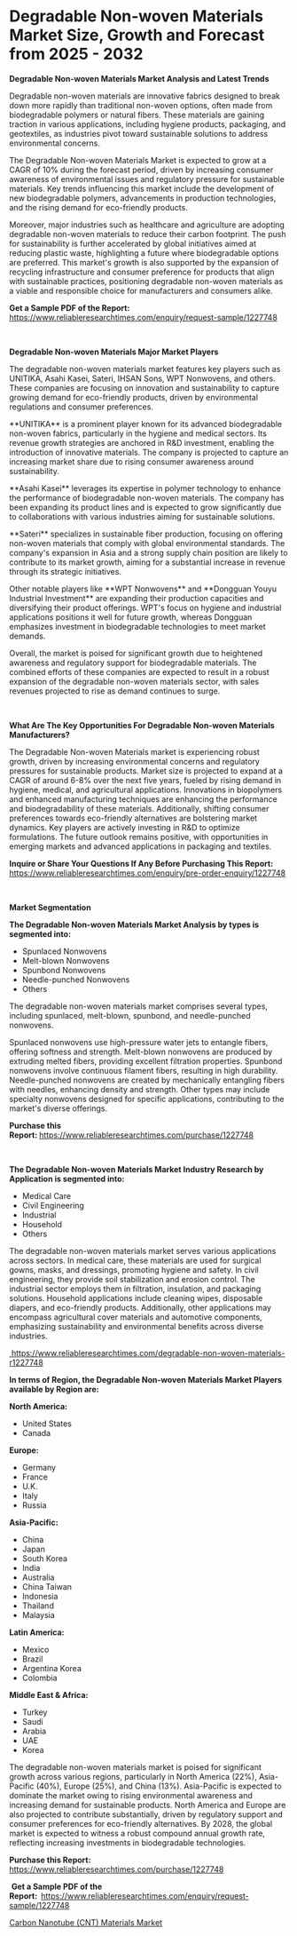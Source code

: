 <p><h1>Degradable Non-woven Materials Market Size, Growth and Forecast from 2025 - 2032</h1></p><p><strong>Degradable Non-woven Materials Market Analysis and Latest Trends</strong></p>
<p><p>Degradable non-woven materials are innovative fabrics designed to break down more rapidly than traditional non-woven options, often made from biodegradable polymers or natural fibers. These materials are gaining traction in various applications, including hygiene products, packaging, and geotextiles, as industries pivot toward sustainable solutions to address environmental concerns. </p><p>The Degradable Non-woven Materials Market is expected to grow at a CAGR of 10% during the forecast period, driven by increasing consumer awareness of environmental issues and regulatory pressure for sustainable materials. Key trends influencing this market include the development of new biodegradable polymers, advancements in production technologies, and the rising demand for eco-friendly products. </p><p>Moreover, major industries such as healthcare and agriculture are adopting degradable non-woven materials to reduce their carbon footprint. The push for sustainability is further accelerated by global initiatives aimed at reducing plastic waste, highlighting a future where biodegradable options are preferred. This market's growth is also supported by the expansion of recycling infrastructure and consumer preference for products that align with sustainable practices, positioning degradable non-woven materials as a viable and responsible choice for manufacturers and consumers alike.</p></p>
<p><strong>Get a Sample PDF of the Report:&nbsp;</strong> <a href="https://www.reliableresearchtimes.com/enquiry/request-sample/1227748?utm_campaign=2229&utm_medium=2&utm_source=Github&utm_content=ia&utm_term=02022025&utm_id=degradable-non-woven-materials">https://www.reliableresearchtimes.com/enquiry/request-sample/1227748</a></p>
<p>&nbsp;</p>
<p><strong>Degradable Non-woven Materials Major Market Players</strong></p>
<p><p>The degradable non-woven materials market features key players such as UNITIKA, Asahi Kasei, Sateri, IHSAN Sons, WPT Nonwovens, and others. These companies are focusing on innovation and sustainability to capture growing demand for eco-friendly products, driven by environmental regulations and consumer preferences.</p><p>**UNITIKA** is a prominent player known for its advanced biodegradable non-woven fabrics, particularly in the hygiene and medical sectors. Its revenue growth strategies are anchored in R&D investment, enabling the introduction of innovative materials. The company is projected to capture an increasing market share due to rising consumer awareness around sustainability.</p><p>**Asahi Kasei** leverages its expertise in polymer technology to enhance the performance of biodegradable non-woven materials. The company has been expanding its product lines and is expected to grow significantly due to collaborations with various industries aiming for sustainable solutions.</p><p>**Sateri** specializes in sustainable fiber production, focusing on offering non-woven materials that comply with global environmental standards. The company's expansion in Asia and a strong supply chain position are likely to contribute to its market growth, aiming for a substantial increase in revenue through its strategic initiatives.</p><p>Other notable players like **WPT Nonwovens** and **Dongguan Youyu Industrial Investment** are expanding their production capacities and diversifying their product offerings. WPT's focus on hygiene and industrial applications positions it well for future growth, whereas Dongguan emphasizes investment in biodegradable technologies to meet market demands.</p><p>Overall, the market is poised for significant growth due to heightened awareness and regulatory support for biodegradable materials. The combined efforts of these companies are expected to result in a robust expansion of the degradable non-woven materials sector, with sales revenues projected to rise as demand continues to surge.</p></p>
<p>&nbsp;</p>
<p><strong>What Are The Key Opportunities For Degradable Non-woven Materials Manufacturers?</strong></p>
<p><p>The Degradable Non-woven Materials market is experiencing robust growth, driven by increasing environmental concerns and regulatory pressures for sustainable products. Market size is projected to expand at a CAGR of around 6-8% over the next five years, fueled by rising demand in hygiene, medical, and agricultural applications. Innovations in biopolymers and enhanced manufacturing techniques are enhancing the performance and biodegradability of these materials. Additionally, shifting consumer preferences towards eco-friendly alternatives are bolstering market dynamics. Key players are actively investing in R&D to optimize formulations. The future outlook remains positive, with opportunities in emerging markets and advanced applications in packaging and textiles.</p></p>
<p><strong>Inquire or Share Your Questions If Any Before Purchasing This Report:</strong> <a href="https://www.reliableresearchtimes.com/enquiry/pre-order-enquiry/1227748?utm_campaign=2229&utm_medium=2&utm_source=Github&utm_content=ia&utm_term=02022025&utm_id=degradable-non-woven-materials">https://www.reliableresearchtimes.com/enquiry/pre-order-enquiry/1227748</a></p>
<p>&nbsp;</p>
<p><strong>Market Segmentation</strong></p>
<p><strong>The Degradable Non-woven Materials Market Analysis by types is segmented into:</strong></p>
<p><ul><li>Spunlaced Nonwovens</li><li>Melt-blown Nonwovens</li><li>Spunbond Nonwovens</li><li>Needle-punched Nonwovens</li><li>Others</li></ul></p>
<p><p>The degradable non-woven materials market comprises several types, including spunlaced, melt-blown, spunbond, and needle-punched nonwovens. </p><p>Spunlaced nonwovens use high-pressure water jets to entangle fibers, offering softness and strength. Melt-blown nonwovens are produced by extruding melted fibers, providing excellent filtration properties. Spunbond nonwovens involve continuous filament fibers, resulting in high durability. Needle-punched nonwovens are created by mechanically entangling fibers with needles, enhancing density and strength. Other types may include specialty nonwovens designed for specific applications, contributing to the market's diverse offerings.</p></p>
<p><strong>Purchase this Report:&nbsp;</strong><a href="https://www.reliableresearchtimes.com/purchase/1227748?utm_campaign=2229&utm_medium=2&utm_source=Github&utm_content=ia&utm_term=02022025&utm_id=degradable-non-woven-materials">https://www.reliableresearchtimes.com/purchase/1227748</a></p>
<p>&nbsp;</p>
<p><strong>The Degradable Non-woven Materials Market Industry Research by Application is segmented into:</strong></p>
<p><ul><li>Medical Care</li><li>Civil Engineering</li><li>Industrial</li><li>Household</li><li>Others</li></ul></p>
<p><p>The degradable non-woven materials market serves various applications across sectors. In medical care, these materials are used for surgical gowns, masks, and dressings, promoting hygiene and safety. In civil engineering, they provide soil stabilization and erosion control. The industrial sector employs them in filtration, insulation, and packaging solutions. Household applications include cleaning wipes, disposable diapers, and eco-friendly products. Additionally, other applications may encompass agricultural cover materials and automotive components, emphasizing sustainability and environmental benefits across diverse industries.</p></p>
<p><a href="https://www.reliableresearchtimes.com/degradable-non-woven-materials-r1227748?utm_campaign=2229&utm_medium=2&utm_source=Github&utm_content=ia&utm_term=02022025&utm_id=degradable-non-woven-materials">&nbsp;https://www.reliableresearchtimes.com/degradable-non-woven-materials-r1227748</a></p>
<p><strong>In terms of Region, the Degradable Non-woven Materials Market Players available by Region are:</strong></p>
<p>
    <p> <strong> North America: </strong>
        <ul>
            <li>United States</li>
            <li>Canada</li>
        </ul>
        </p> 
    <p> <strong> Europe: </strong>
        <ul>
            <li>Germany</li>
            <li>France</li>
            <li>U.K.</li>
            <li>Italy</li>
            <li>Russia</li>
        </ul>
        </p> 
    <p> <strong> Asia-Pacific: </strong>
        <ul>
            <li>China</li>
            <li>Japan</li>
            <li>South Korea</li>
            <li>India</li>
            <li>Australia</li>
            <li>China Taiwan</li>
            <li>Indonesia</li>
            <li>Thailand</li>
            <li>Malaysia</li>
        </ul>
        </p> 
    <p> <strong> Latin America: </strong>
        <ul>
            <li>Mexico</li>
            <li>Brazil</li>
            <li>Argentina Korea</li>
            <li>Colombia</li>
        </ul>
        </p> 
    <p> <strong> Middle East & Africa: </strong>
        <ul>
            <li>Turkey</li>
            <li>Saudi</li>
            <li>Arabia</li>
            <li>UAE</li>
            <li>Korea</li>
        </ul>
    </p>
    </p>
<p><p>The degradable non-woven materials market is poised for significant growth across various regions, particularly in North America (22%), Asia-Pacific (40%), Europe (25%), and China (13%). Asia-Pacific is expected to dominate the market owing to rising environmental awareness and increasing demand for sustainable products. North America and Europe are also projected to contribute substantially, driven by regulatory support and consumer preferences for eco-friendly alternatives. By 2028, the global market is expected to witness a robust compound annual growth rate, reflecting increasing investments in biodegradable technologies.</p></p>
<p><strong>Purchase this Report: </strong><a href="https://www.reliableresearchtimes.com/purchase/1227748?utm_campaign=2229&utm_medium=2&utm_source=Github&utm_content=ia&utm_term=02022025&utm_id=degradable-non-woven-materials">https://www.reliableresearchtimes.com/purchase/1227748</a></p>
<p>&nbsp;<strong>Get a Sample PDF of the Report:&nbsp;&nbsp;</strong><a href="https://www.reliableresearchtimes.com/enquiry/request-sample/1227748?utm_campaign=2229&utm_medium=2&utm_source=Github&utm_content=ia&utm_term=02022025&utm_id=degradable-non-woven-materials">https://www.reliableresearchtimes.com/enquiry/request-sample/1227748</a></p>
<p><strong></strong></p>
<p><p><a href="https://github.com/DianaWilson796/Market-Research-Report-List-1/blob/main/carbon-nanotube-cnt-materials-market.md?utm_campaign=2229&utm_medium=2&utm_source=Github&utm_content=ia&utm_term=02022025&utm_id=degradable-non-woven-materials">Carbon Nanotube (CNT) Materials Market</a></p></p>